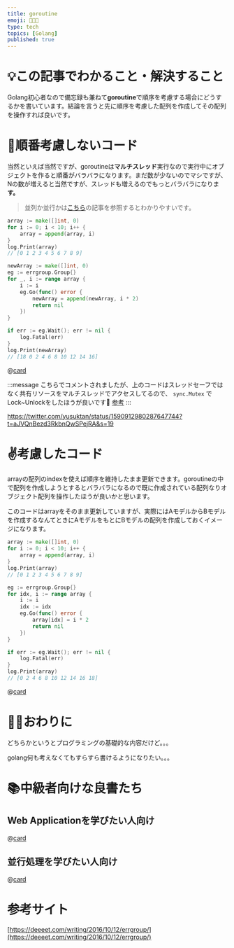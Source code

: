 ```yaml
---
title: goroutine
emoji: 🧑🏻‍💻
type: tech
topics: [Golang]
published: true
---
```



# 💡この記事でわかること・解決すること


Golang初心者なので備忘録も兼ねて**goroutine**で順序を考慮する場合にどうするかを書いています。結論を言うと先に順序を考慮した配列を作成してその配列を操作すれば良いです。


# 🤔順番考慮しないコード


当然といえば当然ですが、goroutineは**マルチスレッド**実行なので実行中にオブジェクトを作ると順番がバラバラになります。まだ数が少ないのでマシですが、Nの数が増えると当然ですが、スレッドも増えるのでもっとバラバラになりま**す。**

> 並列か並行かは[こちら](https://qiita.com/ichi_zamurai/items/b8d137b681c2c9c2f946)の記事を参照するとわかりやすいです。

```go
array := make([]int, 0)
for i := 0; i < 10; i++ {
	array = append(array, i)
}
log.Print(array)
// [0 1 2 3 4 5 6 7 8 9]

newArray := make([]int, 0)
eg := errgroup.Group{}
for _, i := range array {
	i := i
	eg.Go(func() error {
		newArray = append(newArray, i * 2)
		return nil
	})
}

if err := eg.Wait(); err != nil {
	log.Fatal(err)
}
log.Print(newArray)
// [18 0 2 4 6 8 10 12 14 16]
```



@[card](https://go.dev/play/p/KpvcJUc-IhG)



:::message
こちらでコメントされましたが、上のコードはスレッドセーフではなく共有リソースをマルチスレッドでアクセスしてるので、 `sync.Mutex` でLock~Unlockをしたほうが良いです🙏 [参考](https://go-tour-jp.appspot.com/concurrency/9)
:::



https://twitter.com/yusuktan/status/1590912980287647744?t=aJVQnBezd3RkbnQwSPejRA&s=19



# ✌️考慮したコード


arrayの配列のindexを使えば順序を維持したまま更新できます。goroutineの中で配列を作成しようとするとバラバラになるので既に作成されている配列なりオブジェクト配列を操作したほうが良いかと思います。


このコードはarrayをそのまま更新していますが、実際にはAモデルからBモデルを作成するなんてときにAモデルをもとにBモデルの配列を作成しておくイメージになります。


```go
array := make([]int, 0)
for i := 0; i < 10; i++ {
	array = append(array, i)
}
log.Print(array)
// [0 1 2 3 4 5 6 7 8 9]

eg := errgroup.Group{}
for idx, i := range array {
	i := i
	idx := idx
	eg.Go(func() error {
		array[idx] = i * 2
		return nil
	})
}

if err := eg.Wait(); err != nil {
	log.Fatal(err)
}
log.Print(array)
// [0 2 4 6 8 10 12 14 16 18]
```



@[card](https://go.dev/play/p/iyYUVmh0VG2)



# 🏌️‍♂️おわりに


どちらかというとプログラミングの基礎的な内容だけど。。。


golang何も考えなくてもすらすら書けるようになりたい。。。


# 📚中級者向けな良書たち


## Web Applicationを学びたい人向け



@[card](https://amzn.to/3Uklk3p)



## 並行処理を学びたい人向け



@[card](https://amzn.to/3TmRABA)



# 参考サイト


[https://deeeet.com/writing/2016/10/12/errgroup/](https://deeeet.com/writing/2016/10/12/errgroup/)

